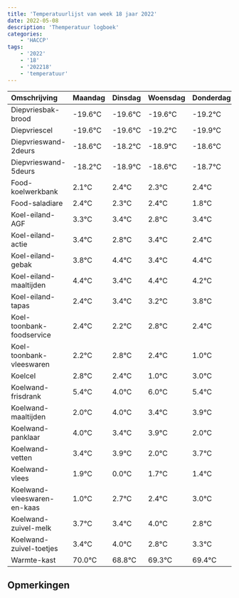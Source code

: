 ```yaml
---
title: 'Temperatuurlijst van week 18 jaar 2022'
date: 2022-05-08
description: 'Themperatuur logboek'
categories:
    - 'HACCP'
tags:
    - '2022'
    - '18'
    - '202218'
    - 'temperatuur'
---
```

|Omschrijving|Maandag|Dinsdag|Woensdag|Donderdag|Vrijdag|Zaterdag|Zondag|
|:---|:---|:---|:---|:---|:---|:---|:---|
|Diepvriesbak-brood|-19.6°C|-19.6°C|-19.6°C|-19.2°C|-19.9°C|-19.6°C|-19.7°C|
|Diepvriescel|-19.6°C|-19.6°C|-19.2°C|-19.9°C|-19.6°C|-19.7°C|-19.6°C|
|Diepvrieswand-2deurs|-18.6°C|-18.2°C|-18.9°C|-18.6°C|-18.7°C|-18.6°C|-19.2°C|
|Diepvrieswand-5deurs|-18.2°C|-18.9°C|-18.6°C|-18.7°C|-18.6°C|-19.2°C|-18.6°C|
|Food-koelwerkbank|2.1°C|2.4°C|2.3°C|2.4°C|1.8°C|2.4°C|1.4°C|
|Food-saladiare|2.4°C|2.3°C|2.4°C|1.8°C|2.4°C|1.4°C|2.4°C|
|Koel-eiland-AGF|3.3°C|3.4°C|2.8°C|3.4°C|2.4°C|3.4°C|3.2°C|
|Koel-eiland-actie|3.4°C|2.8°C|3.4°C|2.4°C|3.4°C|3.2°C|3.8°C|
|Koel-eiland-gebak|3.8°C|4.4°C|3.4°C|4.4°C|4.2°C|4.8°C|4.4°C|
|Koel-eiland-maaltijden|4.4°C|3.4°C|4.4°C|4.2°C|4.8°C|4.4°C|3.0°C|
|Koel-eiland-tapas|2.4°C|3.4°C|3.2°C|3.8°C|3.4°C|2.0°C|4.0°C|
|Koel-toonbank-foodservice|2.4°C|2.2°C|2.8°C|2.4°C|1.0°C|3.0°C|2.4°C|
|Koel-toonbank-vleeswaren|2.2°C|2.8°C|2.4°C|1.0°C|3.0°C|2.4°C|2.9°C|
|Koelcel|2.8°C|2.4°C|1.0°C|3.0°C|2.4°C|2.9°C|1.0°C|
|Koelwand-frisdrank|5.4°C|4.0°C|6.0°C|5.4°C|5.9°C|4.0°C|5.7°C|
|Koelwand-maaltijden|2.0°C|4.0°C|3.4°C|3.9°C|2.0°C|3.7°C|3.4°C|
|Koelwand-panklaar|4.0°C|3.4°C|3.9°C|2.0°C|3.7°C|3.4°C|4.0°C|
|Koelwand-vetten|3.4°C|3.9°C|2.0°C|3.7°C|3.4°C|4.0°C|2.8°C|
|Koelwand-vlees|1.9°C|0.0°C|1.7°C|1.4°C|2.0°C|0.8°C|1.3°C|
|Koelwand-vleeswaren-en-kaas|1.0°C|2.7°C|2.4°C|3.0°C|1.8°C|2.3°C|2.4°C|
|Koelwand-zuivel-melk|3.7°C|3.4°C|4.0°C|2.8°C|3.3°C|3.4°C|3.1°C|
|Koelwand-zuivel-toetjes|3.4°C|4.0°C|2.8°C|3.3°C|3.4°C|3.1°C|2.4°C|
|Warmte-kast|70.0°C|68.8°C|69.3°C|69.4°C|69.1°C|68.4°C|69.4°C|

## Opmerkingen


